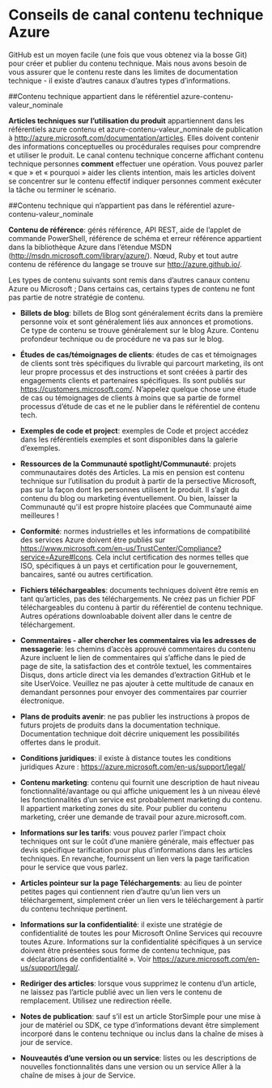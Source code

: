 <properties title="" pageTitle="Conseils de canal contenu technique Azure" description="Décrit les canaux de contenu Microsoft que les employés, les partenaires et les collaborateurs de la Communauté doivent utiliser pour la publication de contenu technique Azure." metaKeywords="" services="" solutions="" documentationCenter="" authors="tysonn" videoId="" scriptId="" manager="carolz" />

<tags ms.service="contributor-guide" ms.devlang="" ms.topic="article" ms.tgt_pltfrm="" ms.workload="" ms.date="01/06/2015" ms.author="tysonn" />

# <a name="azure-technical-content-channel-guidance"></a>Conseils de canal contenu technique Azure

GitHub est un moyen facile (une fois que vous obtenez via la bosse Git) pour créer et publier du contenu technique. Mais nous avons besoin de vous assurer que le contenu reste dans les limites de documentation technique - il existe d’autres canaux d’autres types d’informations.

##<a name="technical-content-that-belongs-in-the-azure-content-pr-repository"></a>Contenu technique appartient dans le référentiel azure-contenu-valeur_nominale

**Articles techniques sur l’utilisation du produit** appartiennent dans les référentiels azure contenu et azure-contenu-valeur_nominale de publication à http://azure.microsoft.com/documentation/articles. Elles doivent contenir des informations conceptuelles ou procédurales requises pour comprendre et utiliser le produit. Le canal contenu technique concerne affichant contenu technique personnes **comment** effectuer une opération. Vous pouvez parler « que » et « pourquoi » aider les clients intention, mais les articles doivent se concentrer sur le contenu effectif indiquer personnes comment exécuter la tâche ou terminer le scénario.

##<a name="technical-content-that-does-not-belong-in-the-azure-content-pr-repository"></a>Contenu technique qui n’appartient pas dans le référentiel azure-contenu-valeur_nominale

**Contenu de référence**: gérés référence, API REST, aide de l’applet de commande PowerShell, référence de schéma et erreur référence appartient dans la bibliothèque Azure dans l’étendue MSDN (http://msdn.microsoft.com/library/azure/). Nœud, Ruby et tout autre contenu de référence du langage se trouve sur http://azure.github.io/.

Les types de contenu suivants sont remis dans d’autres canaux contenu Azure ou Microsoft ; Dans certains cas, certains types de contenu ne font pas partie de notre stratégie de contenu.

- **Billets de blog**: billets de Blog sont généralement écrits dans la première personne voix et sont généralement liés aux annonces et promotions. Ce type de contenu se trouve généralement sur le blog Azure. Contenu profondeur technique ou de procédure ne va pas sur le blog.

- **Études de cas/témoignages de clients**: études de cas et témoignages de clients sont très spécifiques du livrable qui parcourt marketing, ils ont leur propre processus et des instructions et sont créées à partir des engagements clients et partenaires spécifiques. Ils sont publiés sur https://customers.microsoft.com/. N’appelez quelque chose une étude de cas ou témoignages de clients à moins que sa partie de formel processus d’étude de cas et ne le publier dans le référentiel de contenu tech.

- **Exemples de code et project**: exemples de Code et project accédez dans les référentiels exemples et sont disponibles dans la galerie d’exemples.

- **Ressources de la Communauté spotlight/Communauté**: projets communautaires dotés des Articles. La mis en pension est contenu technique sur l’utilisation du produit à partir de la persective Microsoft, pas sur la façon dont les personnes utilisent le produit. Il s’agit du contenu du blog ou marketing éventuellement. Ou bien, laisser la Communauté qu'il est propre histoire placées que Communauté aime meilleures !

- **Conformité**: normes industrielles et les informations de compatibilité des services Azure doivent être publiés sur https://www.microsoft.com/en-us/TrustCenter/Compliance?service=Azure#Icons. Cela inclut certification des normes telles que ISO, spécifiques à un pays et certification pour le gouvernement, bancaires, santé ou autres certification.

- **Fichiers téléchargeables**: documents techniques doivent être remis en tant qu’articles, pas des téléchargements. Ne créez pas un fichier PDF téléchargeables du contenu à partir du référentiel de contenu technique. Autres opérations downloabable doivent aller dans le centre de téléchargement.

- **Commentaires - aller chercher les commentaires via les adresses de messagerie**: les chemins d’accès approuvé commentaires du contenu Azure incluent le lien de commentaires qui s’affiche dans le pied de page de site, la satisfaction des et contrôle textuel, les commentaires Disqus, dons article direct via les demandes d’extraction GitHub et le site UserVoice. Veuillez ne pas ajouter à cette multitude de canaux en demandant personnes pour envoyer des commentaires par courrier électronique.

- **Plans de produits avenir**: ne pas publier les instructions à propos de futurs projets de produits dans la documentation technique. Documentation technique doit décrire uniquement les possibilités offertes dans le produit.

- **Conditions juridiques**: il existe à distance toutes les conditions juridiques Azure : https://azure.microsoft.com/en-us/support/legal/

- **Contenu marketing**: contenu qui fournit une description de haut niveau fonctionnalité/avantage ou qui affiche uniquement les à un niveau élevé les fonctionnalités d’un service est probablement marketing du contenu. Il appartient marketing zones du site. Pour publier du contenu marketing, créer une demande de travail pour azure.microsoft.com.

- **Informations sur les tarifs**: vous pouvez parler l’impact choix techniques ont sur le coût d’une manière générale, mais effectuer pas devis spécifique tarification pour plus d’informations dans les articles techniques. En revanche, fournissent un lien vers la page tarification pour le service que vous parlez.

- **Articles pointeur sur la page Téléchargements**: au lieu de pointer petites pages qui contiennent rien d’autre qu’un lien vers un téléchargement, simplement créer un lien vers le téléchargement à partir du contenu technique pertinent.

- **Informations sur la confidentialité**: il existe une stratégie de confidentialité de toutes les pour Microsoft Online Services qui recouvre toutes Azure. Informations sur la confidentialité spécifiques à un service doivent être présentées sous forme de contenu technique, pas « déclarations de confidentialité ». Voir https://azure.microsoft.com/en-us/support/legal/.

- **Rediriger des articles**: lorsque vous supprimez le contenu d’un article, ne laissez pas l’article publié avec un lien vers le contenu de remplacement. Utilisez une redirection réelle.

- **Notes de publication**: sauf s’il est un article StorSimple pour une mise à jour de matériel ou SDK, ce type d’informations devant être simplement incorporé dans le contenu technique ou inclus dans la chaîne de mises à jour de service.

- **Nouveautés d’une version ou un service**: listes ou les descriptions de nouvelles fonctionnalités dans une version ou un service Aller à la chaîne de mises à jour de Service.
